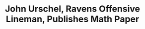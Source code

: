 ---
categories: all_articles articles
provider_display: "www.npr.org"
provider_name: "www.npr.org"
favicon_url: http://www.npr.org/favicon.ico
title: "John Urschel, Ravens Offensive Lineman, Publishes Math Paper"
published: 2015-03-21
source: http://www.npr.org/blogs/thetwo-way/2015/03/20/394340722/john-urschel-ravens-offensive-lineman-publishes-math-paper
thumbnail: http://media.npr.org/assets/img/2015/03/20/454315258_wide-81fb4c3620d4b62da84fbc00cf89bc286fdb0d6f.jpg?s=1400
---